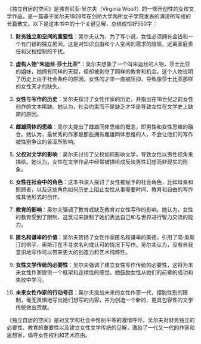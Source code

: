 《独立自居的空间》是弗吉尼亚·吴尔夫（Virginia Woolf）的一部开创性的女权文学作品，是一篇基于吴尔夫1928年在剑桥大学两所女子学院发表的演讲所写成的长篇散文。以下是这本书中的十个关键见解，总结成恰好550字：

1. **财务独立和空间的重要性**：吴尔夫认为，为了写小说，女性必须拥有金钱和一个有门锁的独立房间。这是对知识自由和个人空间的需求的隐喻，远离家庭责任和父权控制的干扰。

2. **虚构人物“朱迪丝·莎士比亚”**：吴尔夫想象了一个叫朱迪丝的人物，莎士比亚的姐妹，她拥有同样的天赋，但却被剥夺了同样的教育和机会。这个人物说明了历史上由于社会条件的原因，女性的才华一直被压抑，导致像莎士比亚那样的女性天才的缺失。

3. **女性与写作的历史**：吴尔夫探讨了女性作家的历史，并指出在18世纪之前女性创作的文本稀缺。她认为，社会约束而不是缺乏才华是导致女性在文学史上缺席的原因。

4. **雌雄同体的思维**：吴尔夫提出了雌雄同体思维的概念，即男性和女性思维的融合。她认为，最优秀的作家是那些拥有雌雄同体思维的人，不会让他们的写作被性别争议的苦涩所影响。

5. **父权对文学的影响**：吴尔夫讨论了父权如何影响文学，导致女性以男性视角来描绘。她认为，女性在文学作品中经常被描绘成反映男性幻想而非现实的形象。

6. **女性在社会中的角色**：这本书深入探讨了女性被赋予的社会角色，比如母亲和照顾者，以及这些角色如何历史上阻止女性从事需要时间、教育和自由的写作或其他形式的创作。

7. **教育的影响**：吴尔夫强调了教育或缺乏教育对女性写作的影响。她认为，女性的教育受到了限制，这反过来限制了她们表达自己和与世界进行智力交流的能力。

8. **匿名和谦卑的价值**：吴尔夫赞扬了女性作家匿名和谦卑的美德，引用了简·奥斯汀的例子，奥斯汀在不寻求名利或认可的情况下写作。吴尔夫认为，没有自我意识地写作可以带来更大的创造力和艺术纯粹性。

9. **女性文学传统的必要性**：吴尔夫强调了建立女性写作传统的必要性，这将为未来女性作家提供一个框架和连续性的感觉。她鼓励女性从她们的前辈的成功和失败中学习。

10. **未来女性作家的行动号召**：吴尔夫挑战未来的女性作家一代，摆脱性别的限制，毫无畏惧地写出她们想写的内容，并为创造一个新的、更具包容性的文学传统做出贡献。

《独立自居的空间》是对文学和社会中性别平等的激情呼吁。吴尔夫对财务独立的必要性、教育的重要性以及建立女性文学传统的见解，激励了一代又一代的作家和思想家，倡导女性权利和艺术自由。
